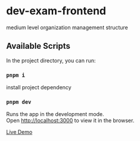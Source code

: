 # dev-exam-frontend
medium level organization management structure

## Available Scripts

In the project directory, you can run:

### `pnpm i`
install project dependency


### `pnpm dev`
Runs the app in the development mode.\
Open [http://localhost:3000](http://localhost:3000) to view it in the browser.


[Live Demo](https)

